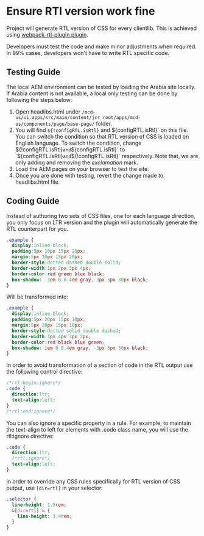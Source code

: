 # Ensure RTl version work fine
Project will generate RTL version of CSS for every clientlib. This is achieved using  [webpack-rtl-plugin plugin](https://www.npmjs.com/package/webpack-rtl-plugin). 

Developers must test the code and make minor adjustments when required. In 99% cases, developers won't have to write RTL specific code. 


## Testing Guide
The local AEM environment can be tested by loading the Arabia site locally. If Arabia content is not available, a local only testing can be done by following the steps below:

1. Open headlibs.html under `/mcd-us/ui.apps/src/main/content/jcr_root/apps/mcd-us/components/page/base-page/` folder.
1. You will find `${!configRTL.isRtl}` and $`{configRTL.isRtl}` on this file. You can switch the condition so that RTL version of CSS is loaded on English language. To switch the condition, change `${!configRTL.isRtl}` and `${configRTL.isRtl}` to `${configRTL.isRtl}` and `${!configRTL.isRtl}` respectively. Note that, we are only adding and removing the *exclamation* mark.
1. Load the AEM pages on your browser to test the site. 
1. Once you are done with testing, revert the change made to headlibs.html file. 

## Coding Guide
Instead of authoring two sets of CSS files, one for each language direction, you only focus on  LTR version and the plugin will automatically generate the RTL counterpart for you. 

```css
.example {
  display:inline-block;
  padding:5px 10px 15px 20px;
  margin:5px 10px 15px 20px;
  border-style:dotted dashed double solid;
  border-width:1px 2px 3px 4px;
  border-color:red green blue black;
  box-shadow: -1em 0 0.4em gray, 3px 3px 30px black;
}
```

Will be transformed into:
```css
.example {
  display:inline-block;
  padding:5px 20px 15px 10px;
  margin:5px 20px 15px 10px;
  border-style:dotted solid double dashed;
  border-width:1px 4px 3px 2px;
  border-color:red black blue green;
  box-shadow: 1em 0 0.4em gray, -3px 3px 30px black;
}
```

In order to avoid transformation of a section of code in the RTL output use the following control directive:

```css
/*rtl:begin:ignore*/
.code {
  direction:ltr;
  text-align:left;
}
/*rtl:end:ignore*/

```
You can also ignore a specific property in a rule. For example, to maintain the text-align to left for elements with .code class name, you will use the rtl:ignore directive:

```css
.code {
  direction:ltr;
  /*rtl:ignore*/
  text-align:left;
}
```

In order to override any CSS rules specifically for RTL version of CSS output, use `[dir=rtl]` in your selector:

```css
.selector {
  line-height: 1.5rem;
  &[dir=rtl] & {
    line-height: 1.4rem;
  }
}
```
